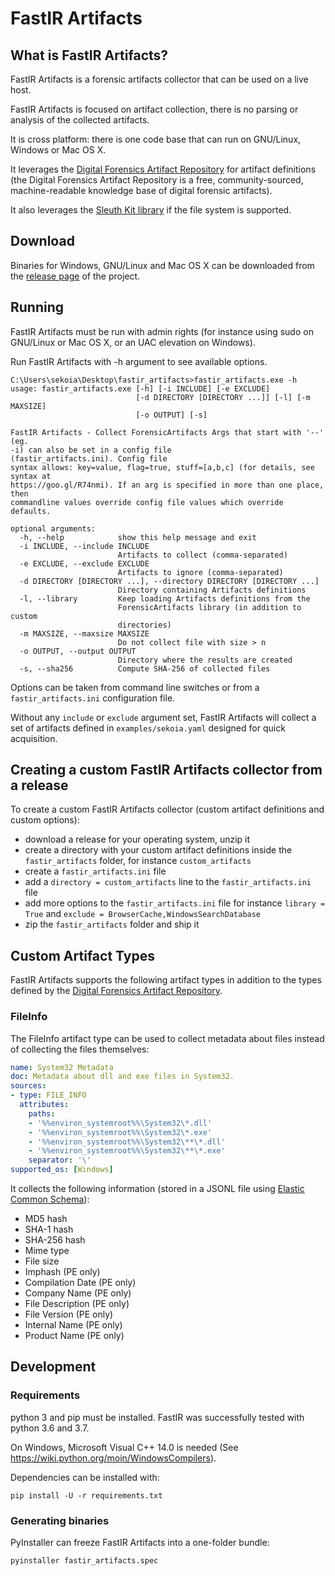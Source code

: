 # FastIR Artifacts

## What is FastIR Artifacts?

FastIR Artifacts is a forensic artifacts collector that can be used on a live host.

FastIR Artifacts is focused on artifact collection, there is no parsing or analysis of the collected artifacts.

It is cross platform: there is one code base that can run on GNU/Linux, Windows or Mac OS X.

It leverages the [Digital Forensics Artifact Repository](https://github.com/ForensicArtifacts/artifacts) for artifact definitions (the Digital Forensics Artifact Repository is a free, community-sourced, machine-readable knowledge base of digital forensic artifacts).

It also leverages the [Sleuth Kit library](https://github.com/py4n6/pytsk) if the file system is supported.

## Download

Binaries for Windows, GNU/Linux and Mac OS X can be downloaded from the [release page](../../releases) of the project.

## Running

FastIR Artifacts must be run with admin rights (for instance using sudo on GNU/Linux or Mac OS X, or an UAC elevation on Windows).

Run FastIR Artifacts with -h argument to see available options.
```
C:\Users\sekoia\Desktop\fastir_artifacts>fastir_artifacts.exe -h
usage: fastir_artifacts.exe [-h] [-i INCLUDE] [-e EXCLUDE]
                            [-d DIRECTORY [DIRECTORY ...]] [-l] [-m MAXSIZE]
                            [-o OUTPUT] [-s]

FastIR Artifacts - Collect ForensicArtifacts Args that start with '--' (eg.
-i) can also be set in a config file
(fastir_artifacts.ini). Config file
syntax allows: key=value, flag=true, stuff=[a,b,c] (for details, see syntax at
https://goo.gl/R74nmi). If an arg is specified in more than one place, then
commandline values override config file values which override defaults.

optional arguments:
  -h, --help            show this help message and exit
  -i INCLUDE, --include INCLUDE
                        Artifacts to collect (comma-separated)
  -e EXCLUDE, --exclude EXCLUDE
                        Artifacts to ignore (comma-separated)
  -d DIRECTORY [DIRECTORY ...], --directory DIRECTORY [DIRECTORY ...]
                        Directory containing Artifacts definitions
  -l, --library         Keep loading Artifacts definitions from the
                        ForensicArtifacts library (in addition to custom
                        directories)
  -m MAXSIZE, --maxsize MAXSIZE
                        Do not collect file with size > n
  -o OUTPUT, --output OUTPUT
                        Directory where the results are created
  -s, --sha256          Compute SHA-256 of collected files
```

Options can be taken from command line switches or from a `fastir_artifacts.ini` configuration file.

Without any `include` or `exclude` argument set, FastIR Artifacts will collect a set of artifacts
defined in `examples/sekoia.yaml` designed for quick acquisition.

## Creating a custom FastIR Artifacts collector from a release

To create a custom FastIR Artifacts collector (custom artifact definitions and custom options):
- download a release for your operating system, unzip it
- create a directory with your custom artifact definitions inside the `fastir_artifacts` folder, for instance `custom_artifacts`
- create a `fastir_artifacts.ini` file
- add a `directory = custom_artifacts` line to the `fastir_artifacts.ini` file
- add more options to the `fastir_artifacts.ini` file for instance `library = True` and  `exclude = BrowserCache,WindowsSearchDatabase`
- zip the `fastir_artifacts` folder and ship it

## Custom Artifact Types

FastIR Artifacts supports the following artifact types in addition to the types defined by the [Digital Forensics Artifact Repository](https://github.com/ForensicArtifacts/artifacts).

### FileInfo

The FileInfo artifact type can be used to collect metadata about files instead of collecting the files themselves:

```yaml
name: System32 Metadata
doc: Metadata about dll and exe files in System32.
sources:
- type: FILE_INFO
  attributes:
    paths:
    - '%%environ_systemroot%%\System32\*.dll'
    - '%%environ_systemroot%%\System32\*.exe'
    - '%%environ_systemroot%%\System32\**\*.dll'
    - '%%environ_systemroot%%\System32\**\*.exe'
    separator: '\'
supported_os: [Windows]
```

It collects the following information (stored in a JSONL file using [Elastic Common Schema](https://www.elastic.co/guide/en/ecs/current/index.html)):

* MD5 hash
* SHA-1 hash
* SHA-256 hash
* Mime type
* File size
* Imphash (PE only)
* Compilation Date (PE only)
* Company Name (PE only)
* File Description (PE only)
* File Version (PE only)
* Internal Name (PE only)
* Product Name (PE only)

## Development

### Requirements

python 3 and pip must be installed.  FastIR was successfully tested with python 3.6 and 3.7.

On Windows, Microsoft Visual C++ 14.0 is needed (See https://wiki.python.org/moin/WindowsCompilers).

Dependencies can be installed with:
```
pip install -U -r requirements.txt
```

### Generating binaries

PyInstaller can freeze FastIR Artifacts into a one-folder bundle:
```
pyinstaller fastir_artifacts.spec
```
